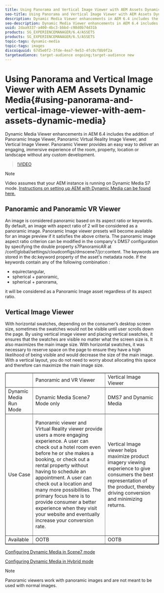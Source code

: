 ```yaml
---
title: Using Panorama and Vertical Image Viewer with AEM Assets Dynamic Media
seo-title: Using Panorama and Vertical Image Viewer with AEM Assets Dynamic Media
description: Dynamic Media Viewer enhancements in AEM 6.4 includes the addition of Panoramic Image Viewer, Panoramic Virtual Reality Image Viewer, and Vertical Image Viewer. Panoramic Viewer provides an easy way to deliver an engaging, immersive experience of the room, property, location or landscape without any custom development.
seo-description: Dynamic Media Viewer enhancements in AEM 6.4 includes the addition of Panoramic Image Viewer, Panoramic Virtual Reality Image Viewer, and Vertical Image Viewer. Panoramic Viewer provides an easy way to deliver an engaging, immersive experience of the room, property, location or landscape without any custom development.
uuid: 2daa9337-a400-4bc3-bbbd-c98d0b74d31b
products: SG_EXPERIENCEMANAGER/6.4/ASSETS
products: SG_EXPERIENCEMANAGER/6.5/ASSETS
topic-tags: dynamic-media
topic-tags: images
discoiquuid: 67d5e0f2-3fde-4ea7-9e53-4fc0cf8b9f2a
targetaudience: target-audience ongoing;target-audience new
---
```


# Using Panorama and Vertical Image Viewer with AEM Assets Dynamic Media{#using-panorama-and-vertical-image-viewer-with-aem-assets-dynamic-media}

Dynamic Media Viewer enhancements in AEM 6.4 includes the addition of Panoramic Image Viewer, Panoramic Virtual Reality Image Viewer, and Vertical Image Viewer. Panoramic Viewer provides an easy way to deliver an engaging, immersive experience of the room, property, location or landscape without any custom development.

>[!VIDEO](https://video.tv.adobe.com/v/24156/?quality=9)

>[!NOTE]
>
>Video assumes that your AEM instance is running on Dynamic Media S7 mode. [Instructions on setting up AEM with Dynamic Media can be found here.](https://helpx.adobe.com/experience-manager/6-3/assets/using/config-dynamic-fp-14410.html)

## Panoramic and Panoramic VR Viewer

An image is considered panoramic based on its aspect ratio or keywords. By default, an image with aspect ratio of 2 will be considered as a panoramic image. Panoramic Image viewer presets will become available for an image preview if it satisfies the above criteria. The panoramic image aspect ratio criterion can be modified in the company's DMS7 configuration by specifying the double property s7PanoramicAR at /conf/global/settings/cloudconfigs/dmscene7/jcr:content. The keywords are stored in the dc:keyword property of the asset's metadata node. If the keywords contain any of the following combination :

* equirectangular,
* spherical + panoramic,
* spherical + panorama,

it will be considered as a Panoramic Image asset regardless of its aspect ratio.

## Vertical Image Viewer

With horizontal swatches, depending on the consumer’s desktop screen size, sometimes the swatches would not be visible until user scrolls down the page. By using vertical image viewer and placing vertical swatches, it ensures that the swatches are visible no matter what the screen size is. It also maximizes the main image size. With horizontal swatches, it was necessary to reserve space on the page to ensure they have a high likelihood of being visible and would decrease the size of the main image. With a vertical layout, you do not need to worry about allocating this space and therefore can maximize the main image size.

<table border="1" cellpadding="1" cellspacing="0" width="100%"> 
 <tbody>
  <tr>
   <td> </td> 
   <td>Panoramic and VR Viewer</td> 
   <td>Vertical Image Viewer</td> 
  </tr>
  <tr>
   <td>Dynamic Media Run Mode</td> 
   <td>Dynamic Media Scene7 Mode only</td> 
   <td>DMS7 and Dynamic Media</td> 
  </tr>
  <tr>
   <td>Use Case</td> 
   <td><p>Panoramic viewer and Virtual Reality viewer provide users a more engaging experience. A user can check out a hotel room even before he or she makes a booking, or check out a rental property without having to schedule an appointment. A user can check out a location and many more possibilities. The primary focus here is to provide consumer a better experience when they visit your website and eventually increase your conversion rate.</p> <p> </p> </td> 
   <td><p>Vertical Image viewer helps maximize product imagery viewing experience to give consumers the best representation of the product, thereby driving conversion and minimizing returns.</p> <p> </p> </td> 
  </tr>
  <tr>
   <td>Available </td> 
   <td>OOTB</td> 
   <td>OOTB</td> 
  </tr>
 </tbody>
</table>

[Configuring Dynamic Media in Scene7 mode](https://helpx.adobe.com/experience-manager/6-4/assets/using/config-dms7.html)

[Configuring Dynamic Media in Hybrid mode](https://helpx.adobe.com/experience-manager/6-4/assets/using/config-dynamic.html)

>[!NOTE]
>
>Panoramic viewers work with panoramic images and are not meant to be used with normal images.
